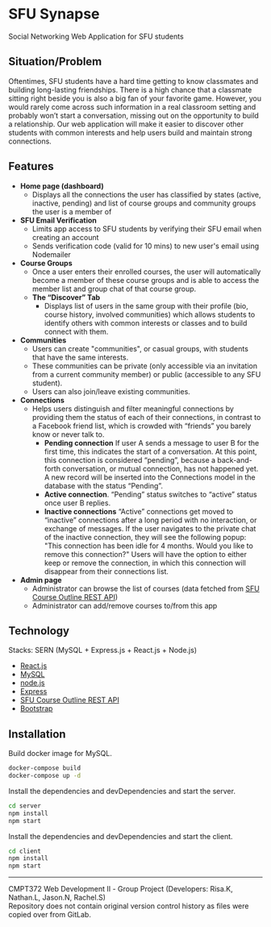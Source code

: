 # SFU Synapse
Social Networking Web Application for SFU students

## Situation/Problem
Oftentimes, SFU students have a hard time getting to know classmates and building long-lasting friendships. There is a high chance that a classmate sitting right beside you is also a big fan of your favorite game. However, you would rarely come across such information in a real classroom setting and probably won’t start a conversation, missing out on the opportunity to build a relationship. Our web application will make it easier to discover other students with common interests and help users build and maintain strong connections.

## Features
- **Home page (dashboard)** 
    -  Displays all the connections the user has classified by states (active, inactive, pending) and list of course groups and community groups the user is a member of
- **SFU Email Verification** 
    -  Limits app access to SFU students by verifying their SFU email when creating an account
    -  Sends verification code (valid for 10 mins) to new user's email using Nodemailer
- **Course Groups**
    - Once a user enters their enrolled courses, the user will automatically become a member of these course groups and is able to access the member list and group chat of that course group.
    - **The “Discover” Tab** 
        - Displays list of users in the same group with their profile (bio, course history, involved communities) which allows students to identify others with common interests or classes and to build connect with them.
- **Communities**
    - Users can create "communities", or casual groups, with students that have the same interests. 
    - These communities can be private (only accessible via an invitation from a current community member) or public (accessible to any SFU student). 
    - Users can also join/leave existing communities. 
- **Connections** 
    - Helps users distinguish and filter meaningful connections by providing them the status of each of their connections, in contrast to a Facebook friend list, which is crowded with “friends” you barely know or never talk to.
        - **Pending connection** If user A sends a message to user B for the first time, this indicates the start of a conversation. At this point, this connection is considered “pending”, because a back-and-forth conversation, or mutual connection, has not happened yet. A new record will be inserted into the Connections model in the database with the status “Pending”.
        - **Active connection**. “Pending” status switches to “active” status once user B replies. 
        - **Inactive connections** “Active” connections get moved to “inactive” connections after a long period with no interaction, or exchange of messages. If the user navigates to the private chat of the inactive connection, they will see the following popup: "This connection has been idle for 4 months. Would you like to remove this connection?" Users will have the option to either keep or remove the connection, in which this connection will disappear from their connections list.
- **Admin page**
    - Administrator can browse the list of courses (data fetched from [SFU Course Outline REST API](https://www.sfu.ca/outlines/help/api.html))
    - Administrator can add/remove courses to/from this app


## Technology
Stacks: SERN (MySQL + Express.js + React.js + Node.js)
- [React.js]
- [MySQL]
- [node.js]
- [Express]
- [SFU Course Outline REST API]
- [Bootstrap]


## Installation
Build docker image for MySQL.
```sh
docker-compose build
docker-compose up -d
```
Install the dependencies and devDependencies and start the server.
```sh
cd server
npm install
npm start
```
Install the dependencies and devDependencies and start the client.
```sh
cd client
npm install
npm start
```

---
CMPT372 Web Development Ⅱ - Group Project (Developers: Risa.K, Nathan.L, Jason.N, Rachel.S)
<br>
Repository does not contain original version control history as files were copied over from GitLab. 





[//]: #
   [MySQL]: <https://www.mysql.com/>
   [node.js]: <http://nodejs.org>
   [Bootstrap]: <https://getbootstrap.com/>
   [express]: <http://expressjs.com>
   [React.js]: <https://react.dev/>
   [SFU Course Outline REST API]: <https://www.sfu.ca/outlines/help/api.html>